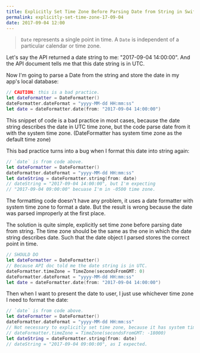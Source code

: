 ```yaml
---
title: Explicitly Set Time Zone Before Parsing Date from String in Swift
permalink: explicitly-set-time-zone-17-09-04
date: 2017-09-04 12:00
---
```


> `Date` represents a single point in time. A `Date` is independent of a particular calendar or time zone.

Let's say the API returned a date string to me: "2017-09-04 14:00:00". And the API document tells me that this date string is in UTC.

Now I'm going to parse a Date from the string and store the date in my app's local database:

```swift
// CAUTION: this is a bad practice. 
let dateFormatter = DateFormatter()
dateFormatter.dateFormat = "yyyy-MM-dd HH:mm:ss"
let date = dateFormatter.date(from: "2017-09-04 14:00:00")
```

This snippet of code is a bad practice in most cases, because the date string describes the date in UTC time zone, but the code parse date from it with the system time zone. (DateFormatter has system time zone as the default time zone)

This bad practice turns into a bug when I format this date into string again:

```swift
// `date` is from code above.
let dateFormatter = DateFormatter()
dateFormatter.dateFormat = "yyyy-MM-dd HH:mm:ss"
let dateString = dateFormatter.string(from: date)
// dateString = "2017-09-04 14:00:00", but I'm expecting 
// "2017-09-04 09:00:00" becuase I'm in -0500 time zone.
```

The formatting code doesn't have any problem, it uses a date formatter with system time zone to format a date. But the result is wrong because the date was parsed improperly at the first place.

The solution is quite simple, explicitly set time zone before parsing date from string. The time zone should be the same as the one in which the date string describes date. Such that the date object I parsed stores the correct point in time.

```swift
// SHOULD DO
let dateFormatter = DateFormatter()
// Because API doc told me the date string is in UTC.
dateFormatter.timeZone = TimeZone(secondsFromGMT: 0)
dateFormatter.dateFormat = "yyyy-MM-dd HH:mm:ss"
let date = dateFormatter.date(from: "2017-09-04 14:00:00")
```

Then when I want to present the date to user, I just use whichever time zone I need to format the date:

```swift
// `date` is from code above.
let dateFormatter = DateFormatter()
dateFormatter.dateFormat = "yyyy-MM-dd HH:mm:ss"
// Not necessary to explicitly set time zone, because it has system time zone as default.
// dateFormatter.timeZone = TimeZone(secondsFromGMT: -18000)
let dateString = dateFormatter.string(from: date)
// dateString = "2017-09-04 09:00:00", as I expected.
```

